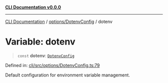 [**CLI Documentation v0.0.0**](../../../README.md)

***

[CLI Documentation](../../../modules.md) / [options/DotenvConfig](../README.md) / dotenv

# Variable: dotenv

> `const` **dotenv**: [`DotenvConfig`](../interfaces/DotenvConfig.md)

Defined in: [cli/src/options/DotenvConfig.ts:79](https://github.com/stonemjs/cli/blob/918c4879f2a7715f30d46038936ca1a10bb41202/src/options/DotenvConfig.ts#L79)

Default configuration for environment variable management.

